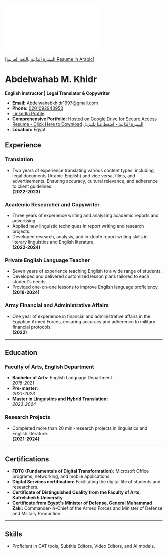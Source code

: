 
![Circular Image](README.md)

[[السيرة الذاتية باللغة العربية  Resume in Arabic](cv-arabic.jpg)]

# Abdelwahab M. Khidr  
**English Instructor | Legal Translator & Copywriter**  
- **Email:** [Abdelwahabkhidr1997@gmail.com](mailto:Abdelwahabkhidr1997@gmail.com)  
- **Phone:** [0201092943953](https://wa.me/201092943953)
- [LinkedIn Profile](https://www.linkedin.com/in/abdelwahab-khidr-207a53298?utm_source=share&utm_campaign=share_via&utm_content=profile&utm_medium=android_app)
- **Comprehensive Portfolio:** [Hosted on Google Drive for Secure Access](https://drive.google.com/drive/folders/1TP_-6YoHBv9c-Kap2IfASU5GA80PY3uT?usp=sharing)
[Resume - Click Here to Download](https://drive.google.com/file/d/1t0mR_4OgdCoO1dfw55gY6TUPJeocTCUG/view?usp=drivesdk)
[السيرة الذاتية - اضغط هنا للتنزيل](https://drive.google.com/file/d/1oaxcUkuDadusHNY53rbFieSBXbZmM8o7/view?usp=drivesdk)
- **Location:** Egypt

## Experience  

### Translation  
- Two years of experience translating various content types, including legal documents (Arabic-English) and vice versa, films, and advertisements. Ensuring accuracy, cultural relevance, and adherence to client guidelines.  
**(2022-2023)**

### Academic Researcher and Copywriter  
- Three years of experience writing and analyzing academic reports and advertising.  
- Applied new linguistic techniques in report writing and research projects.  
- Developed research, analysis, and in-depth report writing skills in literary linguistics and English literature.  
**(2022-2024)**

### Private English Language Teacher  
- Seven years of experience teaching English to a wide range of students.  
- Developed and delivered customized lesson plans tailored to each student's needs.  
- Provided one-on-one lessons to improve English language proficiency.  
**(2018-2024)**

### Army Financial and Administrative Affairs  
- One year of experience in financial and administrative affairs in the Egyptian Armed Forces, ensuring accuracy and adherence to military financial protocols.  
**(2022)**

---

## Education  

### Faculty of Arts, English Department  
- **Bachelor of Arts:** English Language Department  
  *2018-2021*  
- **Pre-master:**  
  *2021-2023*  
- **Master in Linguistics and Hybrid Translation:**  
  *2023-2024*  

### Research Projects  
- Completed more than 20 mini-research projects in linguistics and English literature.  
**(2021-2024)**

---

## Certifications  
- **FDTC (Fundamentals of Digital Transformation):** Microsoft Office programs, networking, and mobile applications.  
- **Digital Services certification:** Facilitating the digital life of students and researchers.
- **Certificate of Distinguished Quality from the Faculty of Arts, Kafrelsheikh University**  
- **Certificate from Egypt's Minister of Defense, General Muhammad Zaki:** Commander-in-Chief of the Armed Forces and Minister of Defense and Military Production.

---

## Skills  
- Proficient in CAT tools, Subtitle Editors, Video Editors, and AI models.
